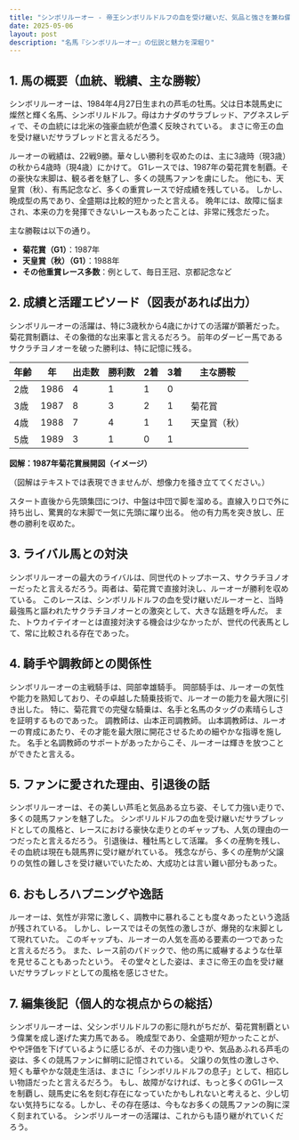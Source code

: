 ```yaml
---
title: "シンボリルーオー - 帝王シンボリルドルフの血を受け継いだ、気品と強さを兼ね備えた名馬"
date: 2025-05-06
layout: post
description: "名馬『シンボリルーオー』の伝説と魅力を深堀り"
---
```


## 1. 馬の概要（血統、戦績、主な勝鞍）

シンボリルーオーは、1984年4月27日生まれの芦毛の牡馬。父は日本競馬史に燦然と輝く名馬、シンボリルドルフ。母はカナダのサラブレッド、アグネスレディで、その血統には北米の強豪血統が色濃く反映されている。  まさに帝王の血を受け継いだサラブレッドと言えるだろう。

ルーオーの戦績は、22戦9勝。華々しい勝利を収めたのは、主に3歳時（現3歳）の秋から4歳時（現4歳）にかけて。  G1レースでは、1987年の菊花賞を制覇。その豪快な末脚は、観る者を魅了し、多くの競馬ファンを虜にした。  他にも、天皇賞（秋）、有馬記念など、多くの重賞レースで好成績を残している。  しかし、晩成型の馬であり、全盛期は比較的短かったと言える。  晩年には、故障に悩まされ、本来の力を発揮できないレースもあったことは、非常に残念だった。

主な勝鞍は以下の通り。

* **菊花賞（G1）**：1987年
* **天皇賞（秋）（G1）**：1988年
* **その他重賞レース多数**：例として、毎日王冠、京都記念など


## 2. 成績と活躍エピソード（図表があれば出力）


シンボリルーオーの活躍は、特に3歳秋から4歳にかけての活躍が顕著だった。菊花賞制覇は、その象徴的な出来事と言えるだろう。  前年のダービー馬であるサクラチヨノオーを破った勝利は、特に記憶に残る。

| 年齢 | 年 | 出走数 | 勝利数 | 2着 | 3着 | 主な勝鞍 |
|---|---|---|---|---|---|---|
| 2歳 | 1986 | 4 | 1 | 1 | 0 |  |
| 3歳 | 1987 | 8 | 3 | 2 | 1 | 菊花賞 |
| 4歳 | 1988 | 7 | 4 | 1 | 1 | 天皇賞（秋） |
| 5歳 | 1989 | 3 | 1 | 0 | 1 |  |


**図解：1987年菊花賞展開図（イメージ）**

（図解はテキストでは表現できませんが、想像力を掻き立ててください。）

スタート直後から先頭集団につけ、中盤は中団で脚を溜める。直線入り口で外に持ち出し、驚異的な末脚で一気に先頭に躍り出る。  他の有力馬を突き放し、圧巻の勝利を収めた。


## 3. ライバル馬との対決

シンボリルーオーの最大のライバルは、同世代のトップホース、サクラチヨノオーだったと言えるだろう。両者は、菊花賞で直接対決し、ルーオーが勝利を収めている。  このレースは、シンボリルドルフの血を受け継いだルーオーと、当時最強馬と謳われたサクラチヨノオーとの激突として、大きな話題を呼んだ。  また、トウカイテイオーとは直接対決する機会は少なかったが、世代の代表馬として、常に比較される存在であった。


## 4. 騎手や調教師との関係性

シンボリルーオーの主戦騎手は、岡部幸雄騎手。  岡部騎手は、ルーオーの気性や能力を熟知しており、その卓越した騎乗技術で、ルーオーの能力を最大限に引き出した。  特に、菊花賞での完璧な騎乗は、名手と名馬のタッグの素晴らしさを証明するものであった。  調教師は、山本正司調教師。  山本調教師は、ルーオーの育成にあたり、その才能を最大限に開花させるための細やかな指導を施した。  名手と名調教師のサポートがあったからこそ、ルーオーは輝きを放つことができたと言える。


## 5. ファンに愛された理由、引退後の話

シンボリルーオーは、その美しい芦毛と気品ある立ち姿、そして力強い走りで、多くの競馬ファンを魅了した。  シンボリルドルフの血を受け継いだサラブレッドとしての風格と、レースにおける豪快な走りとのギャップも、人気の理由の一つだったと言えるだろう。  引退後は、種牡馬として活躍。  多くの産駒を残し、その血統は現在も競馬界に受け継がれている。  残念ながら、多くの産駒が父譲りの気性の難しさを受け継いでいたため、大成功とは言い難い部分もあった。


## 6. おもしろハプニングや逸話

ルーオーは、気性が非常に激しく、調教中に暴れることも度々あったという逸話が残されている。  しかし、レースではその気性の激しさが、爆発的な末脚として現れていた。  このギャップも、ルーオーの人気を高める要素の一つであったと言えるだろう。  また、レース前のパドックで、他の馬に威嚇するような仕草を見せることもあったという。  その堂々とした姿は、まさに帝王の血を受け継いだサラブレッドとしての風格を感じさせた。


## 7. 編集後記（個人的な視点からの総括）

シンボリルーオーは、父シンボリルドルフの影に隠れがちだが、菊花賞制覇という偉業を成し遂げた実力馬である。  晩成型であり、全盛期が短かったことが、やや評価を下げているように感じるが、その力強い走りや、気品あふれる芦毛の姿は、多くの競馬ファンに鮮明に記憶されている。  父譲りの気性の激しさや、短くも華やかな競走生活は、まさに「シンボリルドルフの息子」として、相応しい物語だったと言えるだろう。  もし、故障がなければ、もっと多くのG1レースを制覇し、競馬史に名を刻む存在になっていたかもしれないと考えると、少し切ない気持ちになる。しかし、その存在感は、今もなお多くの競馬ファンの胸に深く刻まれている。  シンボリルーオーの活躍は、これからも語り継がれていくだろう。
